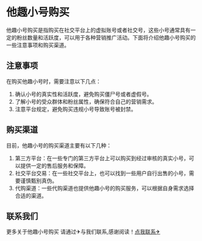 # 他趣小号购买

他趣小号购买是指购买在社交平台上的虚拟账号或者社交号，这些小号通常具有一定的粉丝数量和活跃度，可以用于各种营销推广活动。下面将介绍他趣小号购买的一些注意事项和购买渠道。

## 注意事项

在购买他趣小号时，需要注意以下几点：

1. 确认小号的真实性和活跃度，避免购买僵尸号或者虚假号。
2. 了解小号的受众群体和粉丝属性，确保符合自己的营销需求。
3. 注意平台规定，避免购买违规小号导致账号被封禁。

## 购买渠道

目前，他趣小号的购买渠道主要有以下几种：

1. 第三方平台：在一些专门的第三方平台上可以购买到经过审核的真实小号，可以提供一定的售后服务和保障。
2. 社交平台交易：在一些社交平台上，也可以找到一些用户自行出售的小号，需要谨慎甄别真伪。
3. 代购渠道：一些代购渠道也提供他趣小号的购买服务，可以根据自身需求选择合适的渠道。

## 联系我们

更多关于他趣小号购买 请通过✈与我们联系,感谢阅读！[点我联系✈](https://ai.k02.cc)